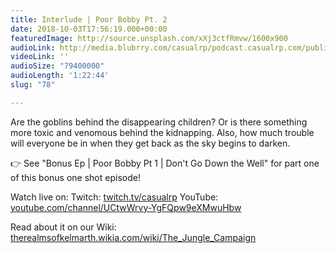 ```yaml
---
title: Interlude | Poor Bobby Pt. 2
date: 2018-10-03T17:56:19.000+00:00
featuredImage: http://source.unsplash.com/xXj3ctfRmvw/1600x900
audioLink: http://media.blubrry.com/casualrp/podcast.casualrp.com/public/Bonus%20Ep%20_%20Poor%20Bobby%20Pt%202%20_%20A%20Walk%20in%20the%20Park.mp3
videoLink: ''
audioSize: "79400000"
audioLength: '1:22:44'
slug: "78"

---
```

Are the goblins behind the disappearing children? Or is there something more toxic and venomous behind the kidnapping. Also, how much trouble will everyone be in when they get back as the sky begins to darken.

👉  See "Bonus Ep | Poor Bobby Pt 1 | Don't Go Down the Well" for part one of this bonus one shot episode!

Watch live on:
Twitch: [twitch.tv/casualrp](https://www.twitch.tv/casualrp)
YouTube: [youtube.com/channel/UCtwWrvy-YgFQpw9eXMwuHbw](https://www.youtube.com/channel/UCtwWrvy-YgFQpw9eXMwuHbw)

Read about it on our Wiki: [therealmsofkelmarth.wikia.com/wiki/The_Jungle_Campaign](http://therealmsofkelmarth.wikia.com/wiki/The_Jungle_Campaign)
